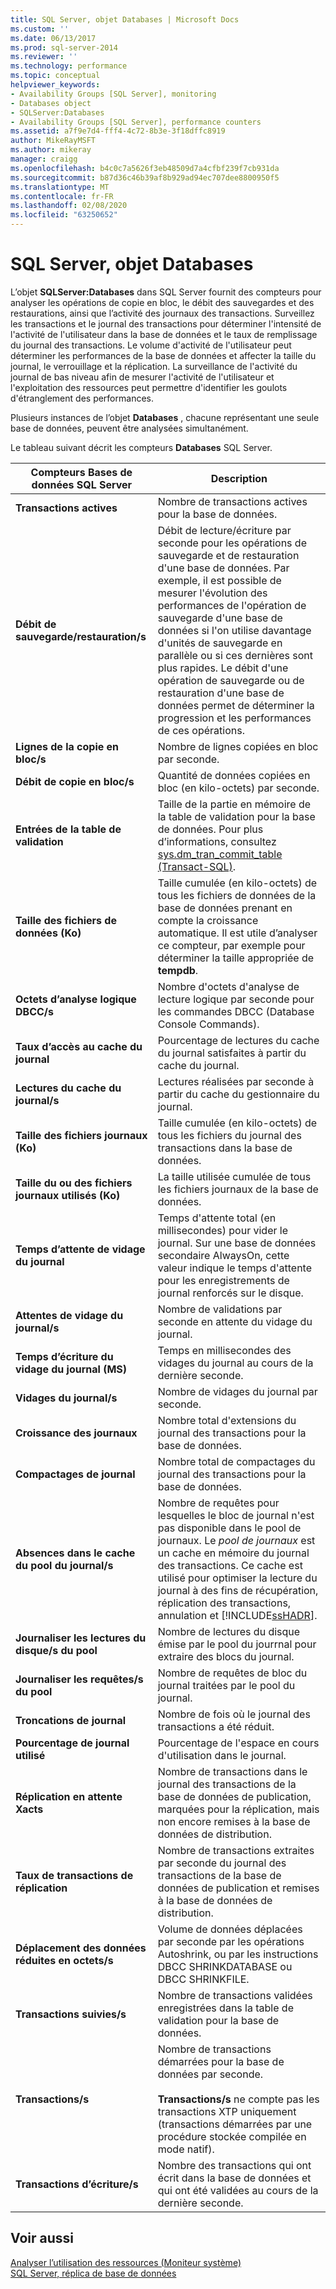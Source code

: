 ```yaml
---
title: SQL Server, objet Databases | Microsoft Docs
ms.custom: ''
ms.date: 06/13/2017
ms.prod: sql-server-2014
ms.reviewer: ''
ms.technology: performance
ms.topic: conceptual
helpviewer_keywords:
- Availability Groups [SQL Server], monitoring
- Databases object
- SQLServer:Databases
- Availability Groups [SQL Server], performance counters
ms.assetid: a7f9e7d4-fff4-4c72-8b3e-3f18dffc8919
author: MikeRayMSFT
ms.author: mikeray
manager: craigg
ms.openlocfilehash: b4c0c7a5626f3eb48509d7a4cfbf239f7cb931da
ms.sourcegitcommit: b87d36c46b39af8b929ad94ec707dee8800950f5
ms.translationtype: MT
ms.contentlocale: fr-FR
ms.lasthandoff: 02/08/2020
ms.locfileid: "63250652"
---
```

# <a name="sql-server-databases-object"></a>SQL Server, objet Databases
  L’objet **SQLServer:Databases** dans SQL Server fournit des compteurs pour analyser les opérations de copie en bloc, le débit des sauvegardes et des restaurations, ainsi que l’activité des journaux des transactions. Surveillez les transactions et le journal des transactions pour déterminer l'intensité de l'activité de l'utilisateur dans la base de données et le taux de remplissage du journal des transactions. Le volume d'activité de l'utilisateur peut déterminer les performances de la base de données et affecter la taille du journal, le verrouillage et la réplication. La surveillance de l'activité du journal de bas niveau afin de mesurer l'activité de l'utilisateur et l'exploitation des ressources peut permettre d'identifier les goulots d'étranglement des performances.  
  
 Plusieurs instances de l’objet **Databases** , chacune représentant une seule base de données, peuvent être analysées simultanément.  
  
 Le tableau suivant décrit les compteurs **Databases** SQL Server.  
  
|Compteurs Bases de données SQL Server|Description|  
|-----------------------------------|-----------------|  
|**Transactions actives**|Nombre de transactions actives pour la base de données.|  
|**Débit de sauvegarde/restauration/s**|Débit de lecture/écriture par seconde pour les opérations de sauvegarde et de restauration d'une base de données. Par exemple, il est possible de mesurer l'évolution des performances de l'opération de sauvegarde d'une base de données si l'on utilise davantage d'unités de sauvegarde en parallèle ou si ces dernières sont plus rapides. Le débit d'une opération de sauvegarde ou de restauration d'une base de données permet de déterminer la progression et les performances de ces opérations.|  
|**Lignes de la copie en bloc/s**|Nombre de lignes copiées en bloc par seconde.|  
|**Débit de copie en bloc/s**|Quantité de données copiées en bloc (en kilo-octets) par seconde.|  
|**Entrées de la table de validation**|Taille de la partie en mémoire de la table de validation pour la base de données. Pour plus d’informations, consultez [sys.dm_tran_commit_table &#40;Transact-SQL&#41;](/sql/relational-databases/system-dynamic-management-views/change-tracking-sys-dm-tran-commit-table).|  
|**Taille des fichiers de données (Ko)**|Taille cumulée (en kilo-octets) de tous les fichiers de données de la base de données prenant en compte la croissance automatique. Il est utile d’analyser ce compteur, par exemple pour déterminer la taille appropriée de **tempdb**.|  
|**Octets d’analyse logique DBCC/s**|Nombre d'octets d'analyse de lecture logique par seconde pour les commandes DBCC (Database Console Commands).|  
|**Taux d’accès au cache du journal**|Pourcentage de lectures du cache du journal satisfaites à partir du cache du journal.|  
|**Lectures du cache du journal/s**|Lectures réalisées par seconde à partir du cache du gestionnaire du journal.|  
|**Taille des fichiers journaux (Ko)**|Taille cumulée (en kilo-octets) de tous les fichiers du journal des transactions dans la base de données.|  
|**Taille du ou des fichiers journaux utilisés (Ko)**|La taille utilisée cumulée de tous les fichiers journaux de la base de données.|  
|**Temps d’attente de vidage du journal**|Temps d'attente total (en millisecondes) pour vider le journal. Sur une base de données secondaire AlwaysOn, cette valeur indique le temps d'attente pour les enregistrements de journal renforcés sur le disque.|  
|**Attentes de vidage du journal/s**|Nombre de validations par seconde en attente du vidage du journal.|  
|**Temps d’écriture du vidage du journal (MS)**|Temps en millisecondes des vidages du journal au cours de la dernière seconde.|  
|**Vidages du journal/s**|Nombre de vidages du journal par seconde.|  
|**Croissance des journaux**|Nombre total d'extensions du journal des transactions pour la base de données.|  
|**Compactages de journal**|Nombre total de compactages du journal des transactions pour la base de données.|  
|**Absences dans le cache du pool du journal/s**|Nombre de requêtes pour lesquelles le bloc de journal n'est pas disponible dans le pool de journaux. Le *pool de journaux* est un cache en mémoire du journal des transactions. Ce cache est utilisé pour optimiser la lecture du journal à des fins de récupération, réplication des transactions, annulation et [!INCLUDE[ssHADR](../../includes/sshadr-md.md)].|  
|**Journaliser les lectures du disque/s du pool**|Nombre de lectures du disque émise par le pool du jourrnal pour extraire des blocs du journal.|  
|**Journaliser les requêtes/s du pool**|Nombre de requêtes de bloc du journal traitées par le pool du journal.|  
|**Troncations de journal**|Nombre de fois où le journal des transactions a été réduit.|  
|**Pourcentage de journal utilisé**|Pourcentage de l'espace en cours d'utilisation dans le journal.|  
|**Réplication en attente Xacts**|Nombre de transactions dans le journal des transactions de la base de données de publication, marquées pour la réplication, mais non encore remises à la base de données de distribution.|  
|**Taux de transactions de réplication**|Nombre de transactions extraites par seconde du journal des transactions de la base de données de publication et remises à la base de données de distribution.|  
|**Déplacement des données réduites en octets/s**|Volume de données déplacées par seconde par les opérations Autoshrink, ou par les instructions DBCC SHRINKDATABASE ou DBCC SHRINKFILE.|  
|**Transactions suivies/s**|Nombre de transactions validées enregistrées dans la table de validation pour la base de données.|  
|**Transactions/s**|Nombre de transactions démarrées pour la base de données par seconde.<br /><br /> **Transactions/s** ne compte pas les transactions XTP uniquement (transactions démarrées par une procédure stockée compilée en mode natif).|  
|**Transactions d’écriture/s**|Nombre des transactions qui ont écrit dans la base de données et qui ont été validées au cours de la dernière seconde.|  
  
## <a name="see-also"></a>Voir aussi  
 [Analyser l’utilisation des ressources &#40;Moniteur système&#41;](monitor-resource-usage-system-monitor.md)   
 [SQL Server, réplica de base de données](sql-server-database-replica.md)  
  
  

